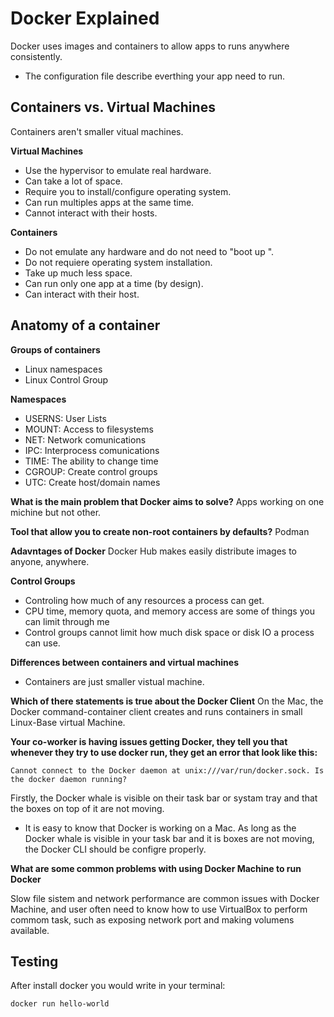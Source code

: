 # Docker Explained

Docker uses images and containers to allow apps to runs anywhere consistently.

* The configuration file describe everthing your app need to run. 

## Containers vs. Virtual Machines 

Containers aren't smaller vitual machines. 

**Virtual Machines**

- Use the hypervisor to emulate real hardware.
- Can take a lot of space.
- Require you to install/configure operating system. 
- Can run multiples apps at the same time. 
- Cannot interact with their hosts. 

**Containers**

- Do not emulate any hardware and do not need to "boot up ".
- Do not requiere operating system installation.
- Take up much less space. 
- Can run only one app at a time (by design). 
- Can interact with their host.

## Anatomy of a container

**Groups of containers**
- Linux namespaces
- Linux Control Group

**Namespaces**

- USERNS: User Lists
- MOUNT: Access to filesystems
- NET: Network comunications
- IPC: Interprocess comunications
- TIME: The ability to change time
- CGROUP: Create control groups 
- UTC: Create host/domain names

**What is the main problem that Docker aims to solve?**
Apps working on one michine but not other.

**Tool that allow you to create non-root containers by defaults?**
Podman

**Adavntages of Docker**
Docker Hub makes easily distribute images to anyone, anywhere. 

**Control Groups**
- Controling how much of any resources a process can get. 
- CPU time, memory quota, and memory access are some of things you can limit through me 
- Control groups cannot limit how much disk space or disk IO a process can use.

**Differences between containers and virtual machines**
- Containers are just smaller vistual machine. 

**Which of there statements is true about the Docker Client**
On the Mac, the Docker command-container client creates and runs containers in small Linux-Base virtual Machine.

**Your co-worker is having issues getting Docker, they tell you that whenever they try to use docker run, they get an error that look like this:**

```Cannot connect to the Docker daemon at unix:///var/run/docker.sock. Is the docker daemon running?```

Firstly, the Docker whale is visible on their task bar or systam tray and that the boxes on top of it are not moving. 

* It is easy to know that Docker is working on a Mac. As long as the Docker whale is visible in your task bar and it is boxes are not moving, the Docker CLI should be configre properly.

**What are some common problems with using Docker Machine to run Docker**

Slow file sistem and network performance are common issues with Docker Machine, and user often need to know how to use VirtualBox to perform commom task, such as exposing network port and making volumens available. 
 

## Testing
After install docker you would write in your terminal:

```docker run hello-world```
